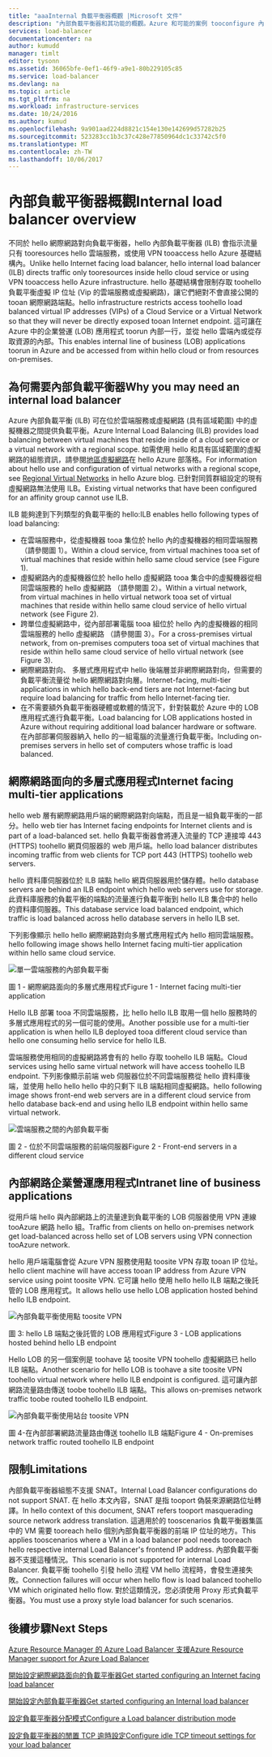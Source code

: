 ```yaml
---
title: "aaaInternal 負載平衡器概觀 |Microsoft 文件"
description: "內部負載平衡器和其功能的概觀。Azure 和可能的案例 tooconfigure 內部端點的負載平衡器的運作方式"
services: load-balancer
documentationcenter: na
author: kumudd
manager: timlt
editor: tysonn
ms.assetid: 36065bfe-0ef1-46f9-a9e1-80b229105c85
ms.service: load-balancer
ms.devlang: na
ms.topic: article
ms.tgt_pltfrm: na
ms.workload: infrastructure-services
ms.date: 10/24/2016
ms.author: kumud
ms.openlocfilehash: 9a901aad224d8821c154e130e142699d57282b25
ms.sourcegitcommit: 523283cc1b3c37c428e77850964dc1c33742c5f0
ms.translationtype: MT
ms.contentlocale: zh-TW
ms.lasthandoff: 10/06/2017
---
```

# <a name="internal-load-balancer-overview"></a><span data-ttu-id="cc7f8-103">內部負載平衡器概觀</span><span class="sxs-lookup"><span data-stu-id="cc7f8-103">Internal load balancer overview</span></span>

<span data-ttu-id="cc7f8-104">不同於 hello 網際網路對向負載平衡器，hello 內部負載平衡器 (ILB) 會指示流量只有 tooresources hello 雲端服務，或使用 VPN tooaccess hello Azure 基礎結構內。</span><span class="sxs-lookup"><span data-stu-id="cc7f8-104">Unlike hello Internet facing load balancer, hello internal load balancer (ILB) directs traffic only tooresources inside hello cloud service or using VPN tooaccess hello Azure infrastructure.</span></span> <span data-ttu-id="cc7f8-105">hello 基礎結構會限制存取 toohello 負載平衡虛擬 IP 位址 (Vip 的雲端服務或虛擬網路)，讓它們絕對不會直接公開的 tooan 網際網路端點。</span><span class="sxs-lookup"><span data-stu-id="cc7f8-105">hello infrastructure restricts access toohello load balanced virtual IP addresses (VIPs) of a Cloud Service or a Virtual Network so that they will never be directly exposed tooan Internet endpoint.</span></span> <span data-ttu-id="cc7f8-106">這可讓在 Azure 中的企業營運 (LOB) 應用程式 toorun 內部一行，並從 hello 雲端內或從存取資源的內部。</span><span class="sxs-lookup"><span data-stu-id="cc7f8-106">This enables internal line of business (LOB) applications toorun in Azure and be accessed from within hello cloud or from resources on-premises.</span></span>

## <a name="why-you-may-need-an-internal-load-balancer"></a><span data-ttu-id="cc7f8-107">為何需要內部負載平衡器</span><span class="sxs-lookup"><span data-stu-id="cc7f8-107">Why you may need an internal load balancer</span></span>

<span data-ttu-id="cc7f8-108">Azure 內部負載平衡 (ILB) 可在位於雲端服務或虛擬網路 (具有區域範圍) 中的虛擬機器之間提供負載平衡。</span><span class="sxs-lookup"><span data-stu-id="cc7f8-108">Azure Internal Load Balancing (ILB) provides load balancing between virtual machines that reside inside of a cloud service or a virtual network with a regional scope.</span></span> <span data-ttu-id="cc7f8-109">如需使用 hello 和具有區域範圍的虛擬網路的組態資訊，請參閱[地區虛擬網路](https://azure.microsoft.com/blog/2014/05/14/regional-virtual-networks/)在 hello Azure 部落格。</span><span class="sxs-lookup"><span data-stu-id="cc7f8-109">For information about hello use and configuration of virtual networks with a regional scope, see [Regional Virtual Networks](https://azure.microsoft.com/blog/2014/05/14/regional-virtual-networks/) in hello Azure blog.</span></span> <span data-ttu-id="cc7f8-110">已針對同質群組設定的現有虛擬網路無法使用 ILB。</span><span class="sxs-lookup"><span data-stu-id="cc7f8-110">Existing virtual networks that have been configured for an affinity group cannot use ILB.</span></span>

<span data-ttu-id="cc7f8-111">ILB 能夠達到下列類型的負載平衡的 hello:</span><span class="sxs-lookup"><span data-stu-id="cc7f8-111">ILB enables hello following types of load balancing:</span></span>

* <span data-ttu-id="cc7f8-112">在雲端服務中，從虛擬機器 tooa 集位於 hello 內的虛擬機器的相同雲端服務 （請參閱圖 1）。</span><span class="sxs-lookup"><span data-stu-id="cc7f8-112">Within a cloud service, from virtual machines tooa set of virtual machines that reside within hello same cloud service (see Figure 1).</span></span>
* <span data-ttu-id="cc7f8-113">虛擬網路內的虛擬機器位於 hello hello 虛擬網路 tooa 集合中的虛擬機器從相同雲端服務的 hello 虛擬網路 （請參閱圖 2）。</span><span class="sxs-lookup"><span data-stu-id="cc7f8-113">Within a virtual network, from virtual machines in hello virtual network tooa set of virtual machines that reside within hello same cloud service of hello virtual network (see Figure 2).</span></span>
* <span data-ttu-id="cc7f8-114">跨單位虛擬網路中，從內部部署電腦 tooa 組位於 hello 內的虛擬機器的相同雲端服務的 hello 虛擬網路 （請參閱圖 3）。</span><span class="sxs-lookup"><span data-stu-id="cc7f8-114">For a cross-premises virtual network, from on-premises computers tooa set of virtual machines that reside within hello same cloud service of hello virtual network (see Figure 3).</span></span>
* <span data-ttu-id="cc7f8-115">網際網路對向、 多層式應用程式中 hello 後端層並非網際網路對向，但需要的負載平衡流量從 hello 網際網路對向層。</span><span class="sxs-lookup"><span data-stu-id="cc7f8-115">Internet-facing, multi-tier applications in which hello back-end tiers are not Internet-facing but require load balancing for traffic from hello Internet-facing tier.</span></span>
* <span data-ttu-id="cc7f8-116">在不需要額外負載平衡器硬體或軟體的情況下，針對裝載於 Azure 中的 LOB 應用程式進行負載平衡。</span><span class="sxs-lookup"><span data-stu-id="cc7f8-116">Load balancing for LOB applications hosted in Azure without requiring additional load balancer hardware or software.</span></span> <span data-ttu-id="cc7f8-117">在內部部署伺服器納入 hello 的一組電腦的流量進行負載平衡。</span><span class="sxs-lookup"><span data-stu-id="cc7f8-117">Including on-premises servers in hello set of computers whose traffic is load balanced.</span></span>

## <a name="internet-facing-multi-tier-applications"></a><span data-ttu-id="cc7f8-118">網際網路面向的多層式應用程式</span><span class="sxs-lookup"><span data-stu-id="cc7f8-118">Internet facing multi-tier applications</span></span>

<span data-ttu-id="cc7f8-119">hello web 層有網際網路用戶端的網際網路對向端點，而且是一組負載平衡的一部分。</span><span class="sxs-lookup"><span data-stu-id="cc7f8-119">hello web tier has Internet facing endpoints for Internet clients and is part of a load-balanced set.</span></span> <span data-ttu-id="cc7f8-120">hello 負載平衡器會將連入流量的 TCP 連接埠 443 (HTTPS) toohello 網頁伺服器的 web 用戶端。</span><span class="sxs-lookup"><span data-stu-id="cc7f8-120">hello load balancer  distributes incoming traffic from web clients for TCP port 443 (HTTPS) toohello web servers.</span></span>

<span data-ttu-id="cc7f8-121">hello 資料庫伺服器位於 ILB 端點 hello 網頁伺服器用於儲存體。</span><span class="sxs-lookup"><span data-stu-id="cc7f8-121">hello database servers are behind an ILB endpoint which hello web servers use for storage.</span></span> <span data-ttu-id="cc7f8-122">此資料庫服務的負載平衡的端點的流量進行負載平衡到 hello ILB 集合中的 hello 的資料庫伺服器。</span><span class="sxs-lookup"><span data-stu-id="cc7f8-122">This database service load balanced endpoint, which traffic is load balanced across hello database servers in hello ILB set.</span></span>

<span data-ttu-id="cc7f8-123">下列影像顯示 hello hello 網際網路對向多層式應用程式內 hello 相同雲端服務。</span><span class="sxs-lookup"><span data-stu-id="cc7f8-123">hello following image shows hello Internet facing multi-tier application within hello same cloud service.</span></span>

![單一雲端服務的內部負載平衡](./media/load-balancer-internal-overview/IC736321.png)

<span data-ttu-id="cc7f8-125">圖 1 - 網際網路面向的多層式應用程式</span><span class="sxs-lookup"><span data-stu-id="cc7f8-125">Figure 1 - Internet facing multi-tier application</span></span>

<span data-ttu-id="cc7f8-126">Hello ILB 部署 tooa 不同雲端服務，比 hello hello ILB 取用一個 hello 服務時的多層式應用程式的另一個可能的使用。</span><span class="sxs-lookup"><span data-stu-id="cc7f8-126">Another possible use for a multi-tier application is when hello ILB deployed tooa different cloud service than hello one consuming hello service for hello ILB.</span></span>

<span data-ttu-id="cc7f8-127">雲端服務使用相同的虛擬網路將會有的 hello 存取 toohello ILB 端點。</span><span class="sxs-lookup"><span data-stu-id="cc7f8-127">Cloud services using hello same virtual network will have access toohello ILB endpoint.</span></span> <span data-ttu-id="cc7f8-128">下列影像顯示前端 web 伺服器位於不同雲端服務從 hello 資料庫後端，並使用 hello hello hello 中的只剩下 ILB 端點相同虛擬網路。</span><span class="sxs-lookup"><span data-stu-id="cc7f8-128">hello following image shows front-end web servers are in a different cloud service from hello database back-end and using hello ILB endpoint within hello same virtual network.</span></span>

![雲端服務之間的內部負載平衡](./media/load-balancer-internal-overview/IC744147.png)

<span data-ttu-id="cc7f8-130">圖 2 - 位於不同雲端服務的前端伺服器</span><span class="sxs-lookup"><span data-stu-id="cc7f8-130">Figure 2 - Front-end servers in a different cloud service</span></span>

## <a name="intranet-line-of-business-applications"></a><span data-ttu-id="cc7f8-131">內部網路企業營運應用程式</span><span class="sxs-lookup"><span data-stu-id="cc7f8-131">Intranet line of business applications</span></span>

<span data-ttu-id="cc7f8-132">從用戶端 hello 與內部網路上的流量達到負載平衡的 LOB 伺服器使用 VPN 連線 tooAzure 網路 hello 組。</span><span class="sxs-lookup"><span data-stu-id="cc7f8-132">Traffic from clients on hello on-premises network get load-balanced across hello set of LOB servers using VPN connection tooAzure network.</span></span>

<span data-ttu-id="cc7f8-133">hello 用戶端電腦會從 Azure VPN 服務使用點 toosite VPN 存取 tooan IP 位址。</span><span class="sxs-lookup"><span data-stu-id="cc7f8-133">hello client machine will have access tooan IP address from Azure VPN service using point toosite VPN.</span></span> <span data-ttu-id="cc7f8-134">它可讓 hello 使用 hello hello ILB 端點之後託管的 LOB 應用程式。</span><span class="sxs-lookup"><span data-stu-id="cc7f8-134">It allows hello use hello LOB application hosted behind hello ILB endpoint.</span></span>

![內部負載平衡使用點 toosite VPN](./media/load-balancer-internal-overview/IC744148.png)

<span data-ttu-id="cc7f8-136">圖 3: hello LB 端點之後託管的 LOB 應用程式</span><span class="sxs-lookup"><span data-stu-id="cc7f8-136">Figure 3 - LOB applications hosted behind hello LB endpoint</span></span>

<span data-ttu-id="cc7f8-137">Hello LOB 的另一個案例是 toohave 站 toosite VPN toohello 虛擬網路已 hello ILB 端點。</span><span class="sxs-lookup"><span data-stu-id="cc7f8-137">Another scenario for hello LOB is toohave a site toosite VPN toohello virtual network where hello ILB endpoint is configured.</span></span> <span data-ttu-id="cc7f8-138">這可讓內部網路流量路由傳送 toobe toohello ILB 端點。</span><span class="sxs-lookup"><span data-stu-id="cc7f8-138">This allows on-premises network traffic toobe routed toohello ILB endpoint.</span></span>

![內部負載平衡使用站台 toosite VPN](./media/load-balancer-internal-overview/IC744150.png)

<span data-ttu-id="cc7f8-140">圖 4-在內部部署網路流量路由傳送 toohello ILB 端點</span><span class="sxs-lookup"><span data-stu-id="cc7f8-140">Figure 4 - On-premises network traffic routed toohello ILB endpoint</span></span>

## <a name="limitations"></a><span data-ttu-id="cc7f8-141">限制</span><span class="sxs-lookup"><span data-stu-id="cc7f8-141">Limitations</span></span>

<span data-ttu-id="cc7f8-142">內部負載平衡器組態不支援 SNAT。</span><span class="sxs-lookup"><span data-stu-id="cc7f8-142">Internal Load Balancer configurations do not support SNAT.</span></span> <span data-ttu-id="cc7f8-143">在 hello 本文內容，SNAT 是指 tooport 偽裝來源網路位址轉譯。</span><span class="sxs-lookup"><span data-stu-id="cc7f8-143">In hello context of this document, SNAT refers tooport masquerading source  network address translation.</span></span>  <span data-ttu-id="cc7f8-144">這適用於的 tooscenarios 負載平衡器集區中的 VM 需要 tooreach hello 個別內部負載平衡器的前端 IP 位址的地方。</span><span class="sxs-lookup"><span data-stu-id="cc7f8-144">This applies tooscenarios where a VM in a load balancer pool needs tooreach hello respective internal Load Balancer's frontend IP address.</span></span> <span data-ttu-id="cc7f8-145">內部負載平衡器不支援這種情況。</span><span class="sxs-lookup"><span data-stu-id="cc7f8-145">This scenario is not supported for internal Load Balancer.</span></span> <span data-ttu-id="cc7f8-146">負載平衡 toohello 引發 hello 流程 VM hello 流程時，會發生連接失敗。</span><span class="sxs-lookup"><span data-stu-id="cc7f8-146">Connection failures will occur when hello flow is load balanced toohello VM which originated hello flow.</span></span> <span data-ttu-id="cc7f8-147">對於這類情況，您必須使用 Proxy 形式負載平衡器。</span><span class="sxs-lookup"><span data-stu-id="cc7f8-147">You must use a proxy style load balancer for such scenarios.</span></span>

## <a name="next-steps"></a><span data-ttu-id="cc7f8-148">後續步驟</span><span class="sxs-lookup"><span data-stu-id="cc7f8-148">Next Steps</span></span>

[<span data-ttu-id="cc7f8-149">Azure Resource Manager 的 Azure Load Balancer 支援</span><span class="sxs-lookup"><span data-stu-id="cc7f8-149">Azure Resource Manager support for Azure Load Balancer</span></span>](load-balancer-arm.md)

[<span data-ttu-id="cc7f8-150">開始設定網際網路面向的負載平衡器</span><span class="sxs-lookup"><span data-stu-id="cc7f8-150">Get started configuring an Internet facing load balancer</span></span>](load-balancer-get-started-internet-arm-ps.md)

[<span data-ttu-id="cc7f8-151">開始設定內部負載平衡器</span><span class="sxs-lookup"><span data-stu-id="cc7f8-151">Get started configuring an Internal load balancer</span></span>](load-balancer-get-started-ilb-arm-ps.md)

[<span data-ttu-id="cc7f8-152">設定負載平衡器分配模式</span><span class="sxs-lookup"><span data-stu-id="cc7f8-152">Configure a Load balancer distribution mode</span></span>](load-balancer-distribution-mode.md)

[<span data-ttu-id="cc7f8-153">設定負載平衡器的閒置 TCP 逾時設定</span><span class="sxs-lookup"><span data-stu-id="cc7f8-153">Configure idle TCP timeout settings for your load balancer</span></span>](load-balancer-tcp-idle-timeout.md)
